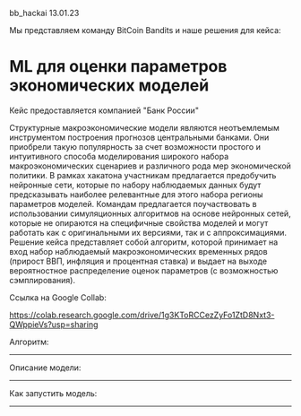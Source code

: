 bb_hackai 13.01.23

Мы представляем команду BitCoin Bandits и наше решения для кейса:

# ML для оценки параметров экономических моделей

Кейс предоставляется компанией "Банк России"

Структурные макроэкономические модели являются неотъемлемым инструментом построения прогнозов центральными банками. Они приобрели такую популярность за счет возможности простого и интуитивного способа моделирования широкого набора макроэкономических сценариев и различного рода мер экономической политики. В рамках хакатона участникам предлагается предобучить нейронные сети, которые по набору наблюдаемых данных будут предсказывать наиболее релевантные для этого набора регионы параметров моделей. Командам предлагается поучаствовать в использовании симуляционных алгоритмов на основе нейронных сетей, которые не опираются на специфичные свойства моделей и могут работать как с оригинальными их версиями, так и с аппроксимациями. Решение кейса представляет собой алгоритм, которой принимает на вход набор наблюдаемый макроэкономических временных рядов (прирост ВВП, инфляция и процентная ставка) и выдает на выходе вероятностное распределение оценок параметров (с возможностью сэмплирования).

Ссылка на Google Collab:

https://colab.research.google.com/drive/1g3KToRCCezZyFo1ZtD8Nxt3-QWppieVs?usp=sharing

Алгоритм: 

---

Описание модели:

---

Как запустить модель: 

---